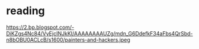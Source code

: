 # reading

https://2.bp.blogspot.com/-DiKZgs4Nc84/VyEjcINJkKI/AAAAAAAAUZg/mdn_G6DdefkF34aFbs4QrSbd-n8bOBU0ACLcB/s1600/painters-and-hackers.jpeg
